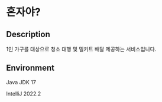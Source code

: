 # 혼자야?

## Description
1인 가구를 대상으로 청소 대행 및 밀키트 배달 제공하는 서비스입니다.

## Environment
Java JDK 17

IntelliJ 2022.2
